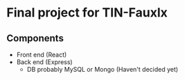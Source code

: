 <h1>Final project for TIN-Fauxlx </h1>
<h2>Components</h2>

* Front end (React)
* Back end (Express)
    * DB probably MySQL or Mongo (Haven't decided yet)
